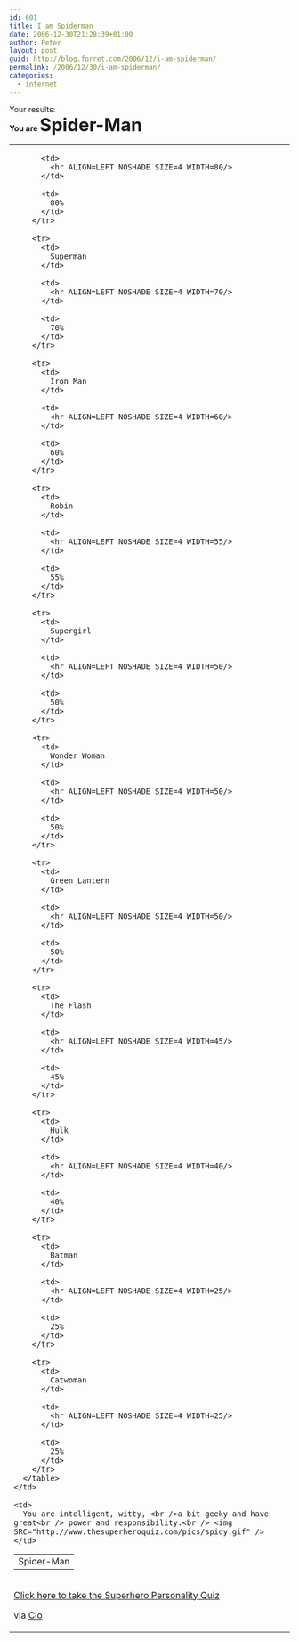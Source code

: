 ```yaml
---
id: 601
title: I am Spiderman
date: 2006-12-30T21:28:39+01:00
author: Peter
layout: post
guid: http://blog.forret.com/2006/12/i-am-spiderman/
permalink: /2006/12/30/i-am-spiderman/
categories:
  - internet
---
```

Your results:  
**You are <font SIZE=6>Spider-Man</font>**

<table>
  <tr>
    <td>
      <table>
        <tr>
          <td>
            Spider-Man
          </td>
          
          <td>
            <hr ALIGN=LEFT NOSHADE SIZE=4 WIDTH=80/>
          </td>
          
          <td>
            80%
          </td>
        </tr>
        
        <tr>
          <td>
            Superman
          </td>
          
          <td>
            <hr ALIGN=LEFT NOSHADE SIZE=4 WIDTH=70/>
          </td>
          
          <td>
            70%
          </td>
        </tr>
        
        <tr>
          <td>
            Iron Man
          </td>
          
          <td>
            <hr ALIGN=LEFT NOSHADE SIZE=4 WIDTH=60/>
          </td>
          
          <td>
            60%
          </td>
        </tr>
        
        <tr>
          <td>
            Robin
          </td>
          
          <td>
            <hr ALIGN=LEFT NOSHADE SIZE=4 WIDTH=55/>
          </td>
          
          <td>
            55%
          </td>
        </tr>
        
        <tr>
          <td>
            Supergirl
          </td>
          
          <td>
            <hr ALIGN=LEFT NOSHADE SIZE=4 WIDTH=50/>
          </td>
          
          <td>
            50%
          </td>
        </tr>
        
        <tr>
          <td>
            Wonder Woman
          </td>
          
          <td>
            <hr ALIGN=LEFT NOSHADE SIZE=4 WIDTH=50/>
          </td>
          
          <td>
            50%
          </td>
        </tr>
        
        <tr>
          <td>
            Green Lantern
          </td>
          
          <td>
            <hr ALIGN=LEFT NOSHADE SIZE=4 WIDTH=50/>
          </td>
          
          <td>
            50%
          </td>
        </tr>
        
        <tr>
          <td>
            The Flash
          </td>
          
          <td>
            <hr ALIGN=LEFT NOSHADE SIZE=4 WIDTH=45/>
          </td>
          
          <td>
            45%
          </td>
        </tr>
        
        <tr>
          <td>
            Hulk
          </td>
          
          <td>
            <hr ALIGN=LEFT NOSHADE SIZE=4 WIDTH=40/>
          </td>
          
          <td>
            40%
          </td>
        </tr>
        
        <tr>
          <td>
            Batman
          </td>
          
          <td>
            <hr ALIGN=LEFT NOSHADE SIZE=4 WIDTH=25/>
          </td>
          
          <td>
            25%
          </td>
        </tr>
        
        <tr>
          <td>
            Catwoman
          </td>
          
          <td>
            <hr ALIGN=LEFT NOSHADE SIZE=4 WIDTH=25/>
          </td>
          
          <td>
            25%
          </td>
        </tr>
      </table>
    </td>
    
    <td>
      You are intelligent, witty, <br />a bit geeky and have great<br /> power and responsibility.<br /> <img SRC="http://www.thesuperheroquiz.com/pics/spidy.gif" />
    </td>
  </tr>
</table>

<a HREF="http://www.thesuperheroquiz.com/"><br /> Click here to take the Superhero Personality Quiz</a>

via [Clo](http://babynox.blogspot.com/2006/12/your-results-you-are-wonder-woman.html)